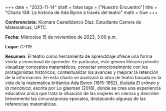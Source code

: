 +++
date  = "2023-11-14"
draft = false
tags  = ["Nuestro Encuentro"]
title = "Charla 138: La historia de Ada Byron a través del teatro"
math  = true
+++

**Conferencista:** Xiomara Castelblanco Díaz. Estudiante Carrera de Matemáticas, UPTC

**Fecha:** Miércoles 15 de noviembre de 2023, 3:00 p.m.

**Lugar:** C-119

**Resumen**: El teatro como herramienta de aprendizaje ofrece una forma vívida y emocional de aprender. En particular, este género literario permite visualizar conceptos matemáticos, conectar emocionalmente con los protagonistas históricos, contextualizar los avances y mejorar la retención de la información. En esta charla se analizará la obra de teatro basada en la vida de la matemática británica Ada Byron (1815-1852), titulada *El cráneo y la mecánica*, escrita por Lo glasman (2018), donde se crea una experiencia educativa única que trata la situación de las mujeres en ciencia y describe brevemente las circunstancias epocales, destacando algunas de las referencias matemáticas.
